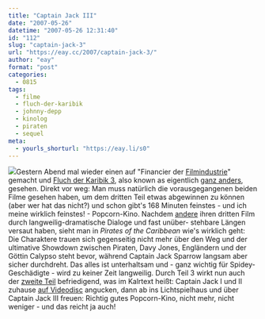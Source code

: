 ```yaml
---
title: "Captain Jack III"
date: "2007-05-26"
datetime: "2007-05-26 12:31:40"
id: "112"
slug: "captain-jack-3"
url: "https://eay.cc/2007/captain-jack-3/"
author: "eay"
format: "post"
categories:
  - 0815
tags:
  - filme
  - fluch-der-karibik
  - johnny-depp
  - kinolog
  - piraten
  - sequel
meta:
  - yourls_shorturl: "https://eay.li/s0"
---
```


![](/uploads/2007/jack3.jpg)Gestern Abend mal wieder einen auf "Financier der [Filmindustrie](//eay.cc/2007/liebe-filmindustrie/)" gemacht und [Fluch der Karibik 3](http://www.imdb.com/title/tt0449088/), also known as eigentlich [ganz anders](http://www.abspannsitzenbleiber.de/2007/05/22/evolution/), gesehen. Direkt vor weg: Man muss natürlich die vorausgegangenen beiden Filme gesehen haben, um dem dritten Teil etwas abgewinnen zu können (aber wer hat das nicht?) und schon gibt's 168 Minuten feinstes - und ich meine wirklich feinstes! - Popcorn-Kino. Nachdem [andere](//eay.cc/2007/der-tanzende-peter-parker/) ihren dritten Film durch langweilig-dramatische Dialoge und fast unüber- stehbare Längen versaut haben, sieht man in _Pirates of the Caribbean_ wie's wirklich geht: Die Charaktere trauen sich gegenseitig nicht mehr über den Weg und der ultimative Showdown zwischen Piraten, Davy Jones, Engländern und der Göttin Calypso steht bevor, während Captain Jack Sparrow langsam aber sicher durchdreht. Das alles ist unterhaltsam und - ganz wichtig für Spidey-Geschädigte - wird zu keiner Zeit langweilig. Durch Teil 3 wirkt nun auch der [zweite Teil](http://eay.cc/blog/2006/07/der_fluch_der_f.shtml) befriedigend, was im Kalrtext heißt: Captain Jack I und II zuhause [auf Videodisc](http://www.amazon.de/gp/search?ie=utf8mb4&keywords=fluch%20der%20karibik&tag=eayznet-21&index=blended&linkCode=ur2&camp=1638&creative=6742) angucken, dann ab ins Lichtspielhaus und über Captain Jack III freuen: Richtig gutes Popcorn-Kino, nicht mehr, nicht weniger - und das reicht ja auch!
